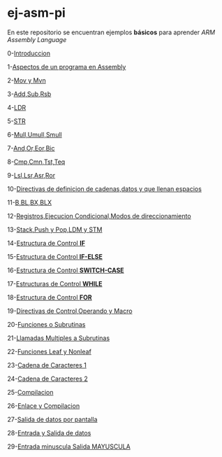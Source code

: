 # ej-asm-pi
En este repositorio se encuentran ejemplos **básicos** para aprender *ARM Assembly Language* 

0-[Introduccion](https://github.com/mativironi/ej-asm-pi/blob/master/Ejemplo1/0-Introduccion)

1-[Aspectos de un programa en Assembly](https://github.com/mativironi/ej-asm-pi/blob/master/Ejemplo1/1-Aspectos%20de%20un%20programa%20en%20Assembly.s)

2-[Mov y Mvn](https://github.com/mativironi/ej-asm-pi/blob/master/Ejemplo1/2-Mov%20y%20Mvn.s)

3-[Add,Sub,Rsb](https://github.com/mativironi/ej-asm-pi/blob/master/Ejemplo1/3-Add%2CSub%2CRsb.s)

4-[LDR](https://github.com/mativironi/ej-asm-pi/blob/master/Ejemplo1/4-LDR.s)

5-[STR](https://github.com/mativironi/ej-asm-pi/blob/master/Ejemplo1/5-STR.s)

6-[Mull,Umull,Smull](https://github.com/mativironi/ej-asm-pi/blob/master/Ejemplo1/6-Mull%2CUmull%2CSmull.s)

7-[And,Or,Eor,Bic](https://github.com/mativironi/ej-asm-pi/blob/master/Ejemplo1/7-And%2COr%2CEor%2CBic.s)

8-[Cmp,Cmn,Tst,Teq](https://github.com/mativironi/ej-asm-pi/blob/master/Ejemplo1/8-Cmp%2CCmn%2CTst%2CTeq.s)

9-[Lsl,Lsr,Asr,Ror](https://github.com/mativironi/ej-asm-pi/blob/master/Ejemplo1/9-Lsl%2CLsr%2CAsr%2CRor.s)

10-[Directivas de definicion de cadenas,datos y que llenan espacios](https://github.com/mativironi/ej-asm-pi/blob/master/Ejemplo2/0-Directivas%20de%20definicion%20de%20cadenas%2Cdatos%20y%20que%20llenan%20espacios.s)

11-[B,BL,BX,BLX](https://github.com/mativironi/ej-asm-pi/blob/master/Ejemplo2/1-B%2CBL%2CBX%2CBLX.s)

12-[Registros,Ejecucion Condicional,Modos de direccionamiento](https://github.com/mativironi/ej-asm-pi/blob/master/Ejemplo2/2-Registros%2CEjecucion%20Condicional%2CModos%20de%20direccionamiento.s)

13-[Stack,Push y Pop,LDM y STM](https://github.com/mativironi/ej-asm-pi/blob/master/Ejemplo2/3-Stack%2CPush%20y%20Pop%2CLDM%20y%20STM.s)

14-[Estructura de Control **IF**](https://github.com/mativironi/ej-asm-pi/blob/master/Ejemplo2/4-Estructura%20de%20Control%20IF.s)

15-[Estructura de Control **IF-ELSE**](https://github.com/mativironi/ej-asm-pi/blob/master/Ejemplo2/5-Estructura%20de%20Control%20IF-ELSE.s)

16-[Estructura de Control **SWITCH-CASE**](https://github.com/mativironi/ej-asm-pi/blob/master/Ejemplo2/6-Estructura%20de%20Control%20SWITCH-CASE.s)

17-[Estructuras de Control **WHILE**](https://github.com/mativironi/ej-asm-pi/blob/master/Ejemplo2/7-Estructura%20de%20Control%20WHILE.s)

18-[Estructura de Control **FOR**](https://github.com/mativironi/ej-asm-pi/blob/master/Ejemplo2/8-Estructura%20de%20Control%20FOR.s)

19-[Directivas de Control,Operando y Macro](https://github.com/mativironi/ej-asm-pi/blob/master/Ejemplo2/9-Directivas%20de%20Control%2COperando%20y%20Macro.s)

20-[Funciones o Subrutinas](https://github.com/mativironi/ej-asm-pi/blob/master/Ejemplo3/0-Funciones%20o%20Subrutinas.s)

21-[Llamadas Multiples a Subrutinas](https://github.com/mativironi/ej-asm-pi/blob/master/Ejemplo3/1-Llamadas%20Multiples%20a%20Subrutinas.s)

22-[Funciones Leaf y Nonleaf](https://github.com/mativironi/ej-asm-pi/blob/master/Ejemplo3/2-Funciones%20Leaf%20y%20Nonleaf.s)

23-[Cadena de Caracteres 1](https://github.com/mativironi/ej-asm-pi/blob/master/Ejemplo3/3-Cadena%20de%20Caracteres%201.s)

24-[Cadena de Caracteres 2](https://github.com/mativironi/ej-asm-pi/blob/master/Ejemplo3/4-Cadena%20de%20Caracteres%202.s)

25-[Compilacion](https://github.com/mativironi/ej-asm-pi/blob/master/Ejemplo3/5-Compilacion.s)

26-[Enlace y Compilacion](https://github.com/mativironi/ej-asm-pi/blob/master/Ejemplo3/6-Enlace%20y%20Compilacion.s)

27-[Salida de datos por pantalla](https://github.com/mativironi/ej-asm-pi/blob/master/Ejemplo3/7-Salida%20de%20datos%20por%20pantalla.s)

28-[Entrada y Salida de datos](https://github.com/mativironi/ej-asm-pi/blob/master/Ejemplo3/8-Entrada%20y%20Salida%20de%20datos.s)

29-[Entrada minuscula Salida MAYUSCULA](https://github.com/mativironi/ej-asm-pi/blob/master/Ejemplo3/9-Entrada%20minuscula%20Salida%20MAYUSCULA.s)
